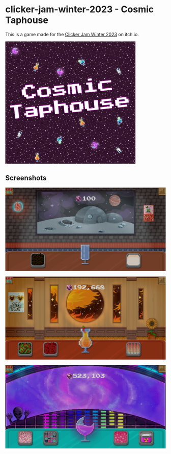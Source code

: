 # clicker-jam-winter-2023 - Cosmic Taphouse

This is a game made for the [Clicker Jam Winter 2023](https://itch.io/jam/clicker-jam-winter-2023) on itch.io.

[![splash](./resources/splash.png)](https://itch.io/jam/clicker-jam-winter-2023)

## Screenshots

![screenshot_1](./resources/screenshot_1.png)

![screenshot_2](./resources/screenshot_2.png)

![screenshot_3](./resources/screenshot_3.png)
